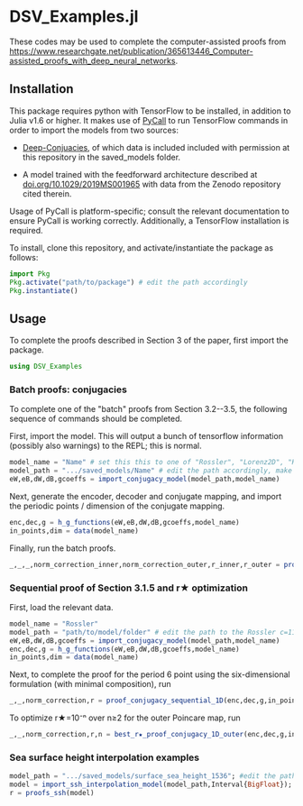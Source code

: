 # DSV_Examples.jl
These codes may be used to complete the computer-assisted proofs from https://www.researchgate.net/publication/365613446_Computer-assisted_proofs_with_deep_neural_networks.

## Installation
This package requires python with TensorFlow to be installed, in addition to Julia v1.6 or higher. It makes use of [PyCall](https://github.com/JuliaPy/PyCall.jl) to run TensorFlow commands in order to import the models from two sources:

- [Deep-Conjuacies](https://github.com/jbramburger/Deep-Conjugacies), of which data is included included with permission at this repository in the saved_models folder. 

- A model trained with the feedforward architecture described at [doi.org/10.1029/2019MS001965](doi.org/10.1029/2019MS001965) with data from the Zenodo repository cited therein.

Usage of PyCall is platform-specific; consult the relevant documentation to ensure PyCall is working correctly. Additionally, a TensorFlow installation is required.

To install, clone this repository, and activate/instantiate the package as follows:
```julia
import Pkg
Pkg.activate("path/to/package") # edit the path accordingly
Pkg.instantiate()
```

## Usage
To complete the proofs described in Section 3 of the paper, first import the package.

```julia
using DSV_Examples
```

### Batch proofs: conjugacies

To complete one of the "batch" proofs from Section 3.2--3.5, the following sequence of commands should be completed.

First, import the model. This will output a bunch of tensorflow information (possibly also warnings) to the REPL; this is normal.
```julia
model_name = "Name" # set this this to one of "Rossler", "Lorenz2D", "Kuramoto1D" or "MackeyGlass"
model_path = ".../saved_models/Name" # edit the path accordingly, make sure the model matches with model_name
eW,eB,dW,dB,gcoeffs = import_conjugacy_model(model_path,model_name)
```

Next, generate the encoder, decoder and conjugate mapping, and import the periodic points / dimension of the conjugate mapping.
```julia
enc,dec,g = h_g_functions(eW,eB,dW,dB,gcoeffs,model_name)
in_points,dim = data(model_name)
```

Finally, run the batch proofs.
```julia
_,_,_,norm_correction_inner,norm_correction_outer,r_inner,r_outer = proofs_conjugacies(enc,dec,g,in_points,r★,dim)  # set r★ as in the paper.
```

### Sequential proof of Section 3.1.5 and r★ optimization
First, load the relevant data.
```julia
model_name = "Rossler"
model_path = "path/to/model/folder" # edit the path to the Rossler c=11 model folder.
eW,eB,dW,dB,gcoeffs = import_conjugacy_model(model_path,model_name)
enc,dec,g = h_g_functions(eW,eB,dW,dB,gcoeffs,model_name)
in_points,dim = data(model_name)
```

Next, to complete the proof for the period 6 point using the six-dimensional formulation (with minimal composition), run 
````julia
_,_,norm_correction,r = proof_conjugacy_sequential_1D(enc,dec,g,in_points[6],1E-8)
````

To optimize r★=10⁻ⁿ over n≥2 for the outer Poincare map, run 
```julia
_,_,norm_correction,r,n = best_r★_proof_conjugacy_1D_outer(enc,dec,g,in_points[6])
```

### Sea surface height interpolation examples
```julia
model_path = ".../saved_models/surface_sea_height_1536"; #edit the path accordingly
model = import_ssh_interpolation_model(model_path,Interval{BigFloat});
r = proofs_ssh(model)

